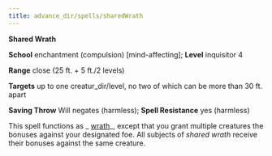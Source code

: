 ```yaml
---
title: advance_dir/spells/sharedWrath
---
```

 **Shared Wrath**

**School** enchantment (compulsion) [mind-affecting]; **Level** inquisitor 4

**Range** close (25 ft. + 5 ft./2 levels)

**Targets** up to one creatur_dir/level, no two of which can be more than 30 ft. apart

**Saving Throw** Will negates (harmless); **Spell Resistance** yes (harmless)

This spell functions as _ [wrath](wrath#_wrath)_, except that you grant multiple creatures the bonuses against your designated foe. All subjects of _shared wrath_ receive their bonuses against the same creature.

